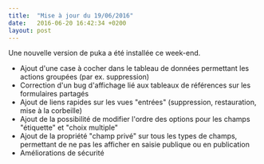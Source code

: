 ```yaml
---
title:  "Mise à jour du 19/06/2016"
date:   2016-06-20 16:42:34 +0200
layout: post
---
```


Une nouvelle version de puka a été installée ce week-end.

 * Ajout d'une case à cocher dans le tableau de données permettant les actions groupées (par ex. suppression)
 * Correction d'un bug d'affichage lié aux tableaux de références sur les formulaires partagés 
 * Ajout de liens rapides sur les vues "entrées" (suppression, restauration, mise à la corbeille)
 * Ajout de la possibilité de modifier l'ordre des options pour les champs "étiquette" et "choix multiple"
 * Ajout de la propriété "champ privé" sur tous les types de champs, permettant de ne pas les afficher en saisie publique ou en publication
 * Améliorations de sécurité